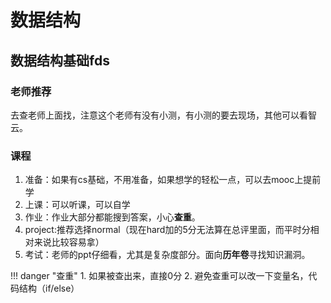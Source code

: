 # 数据结构

## 数据结构基础fds

### 老师推荐

去查老师上面找，注意这个老师有没有小测，有小测的要去现场，其他可以看智云。

### 课程

1. 准备：如果有cs基础，不用准备，如果想学的轻松一点，可以去mooc上提前学
2. 上课：可以听课，可以自学
3. 作业：作业大部分都能搜到答案，小心**查重**。
4. project:推荐选择normal（现在hard加的5分无法算在总评里面，而平时分相对来说比较容易拿）
5. 考试：老师的ppt仔细看，尤其是复杂度部分。面向**历年卷**寻找知识漏洞。

!!! danger "查重"
    1. 如果被查出来，直接0分
    2. 避免查重可以改一下变量名，代码结构（if/else）
